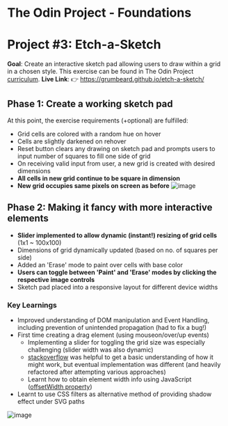 # The Odin Project - Foundations
# Project #3: Etch-a-Sketch

**Goal**: Create an interactive sketch pad allowing users to draw within a grid in a chosen style. This exercise can be found in The Odin Project [curriculum](https://www.theodinproject.com/paths/foundations/courses/foundations/lessons/etch-a-sketch-project).
**Live Link**: 👉 https://grumbeard.github.io/etch-a-sketch/

## Phase 1: Create a working sketch pad
At this point, the exercise requirements (+optional) are fulfilled:
- Grid cells are colored with a random hue on hover
- Cells are slightly darkened on rehover
- Reset button clears any drawing on sketch pad and prompts users to input number of squares to fill one side of grid
- On receiving valid input from user, a new grid is created with desired dimensions
- **All cells in new grid continue to be square in dimension**
- **New grid occupies same pixels on screen as before**
![image](https://user-images.githubusercontent.com/51464365/113272811-9bf0b200-930e-11eb-927f-5d1fe8b6fbcd.png)


## Phase 2: Making it fancy with more interactive elements
- **Slider implemented to allow dynamic (instant!) resizing of grid cells** (1x1 ~ 100x100)
- Dimensions of grid dynamically updated (based on no. of squares per side)
- Added an 'Erase' mode to paint over cells with base color
- **Users can toggle between 'Paint' and 'Erase' modes by clicking the respective image controls**
- Sketch pad placed into a responsive layout for different device widths

### Key Learnings
- Improved understanding of DOM manipulation and Event Handling, including prevention of unintended propagation (had to fix a bug!)
- First time creating a drag element (using mouseon/over/up events)
  - Implementing a slider for toggling the grid size was especially challenging (slider width was also dynamic)
  - [stackoverflow](https://stackoverflow.com/questions/14095880/simple-pure-javascript-drag-controller-slider) was helpful to get a basic understanding of how it might work, but eventual implementation was different (and heavily refactored after attempting various approaches)
  - Learnt how to obtain element width info using JavaScript ([offsetWidth property](https://developer.mozilla.org/en-US/docs/Web/API/HTMLElement/offsetWidth))
- Learnt to use CSS filters as alternative method of providing shadow effect under SVG paths

![image](https://user-images.githubusercontent.com/51464365/113398266-e470a400-93d0-11eb-8bfd-8a11bf5eadf7.png)
